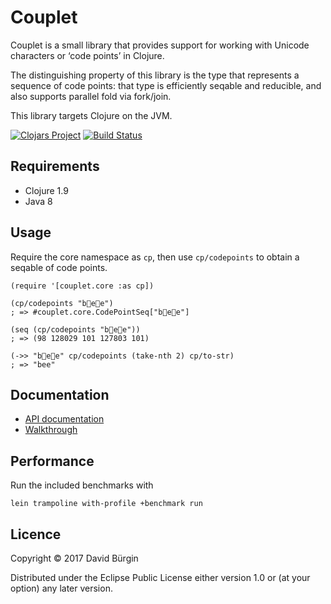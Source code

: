 # Couplet

Couplet is a small library that provides support for working with Unicode
characters or ‘code points’ in Clojure.

The distinguishing property of this library is the type that represents a
sequence of code points: that type is efficiently seqable and reducible, and
also supports parallel fold via fork/join.

This library targets Clojure on the JVM.

[![Clojars Project](https://img.shields.io/clojars/v/ch.gluet/couplet.svg)](https://clojars.org/ch.gluet/couplet)
[![Build Status](https://travis-ci.org/glts/couplet.svg?branch=master)](https://travis-ci.org/glts/couplet)

## Requirements

*   Clojure 1.9
*   Java 8

## Usage

Require the core namespace as `cp`, then use `cp/codepoints` to obtain a seqable
of code points.

    (require '[couplet.core :as cp])

    (cp/codepoints "b🐝e🌻e")
    ; => #couplet.core.CodePointSeq["b🐝e🌻e"]

    (seq (cp/codepoints "b🐝e🌻e"))
    ; => (98 128029 101 127803 101)

    (->> "b🐝e🌻e" cp/codepoints (take-nth 2) cp/to-str)
    ; => "bee"

## Documentation

*   [API documentation](https://glts.github.io/couplet/couplet.core.html)
*   [Walkthrough](https://github.com/glts/couplet/blob/master/example/walkthrough.clj)

## Performance

Run the included benchmarks with

    lein trampoline with-profile +benchmark run

## Licence

Copyright © 2017 David Bürgin

Distributed under the Eclipse Public License either version 1.0 or (at your
option) any later version.
